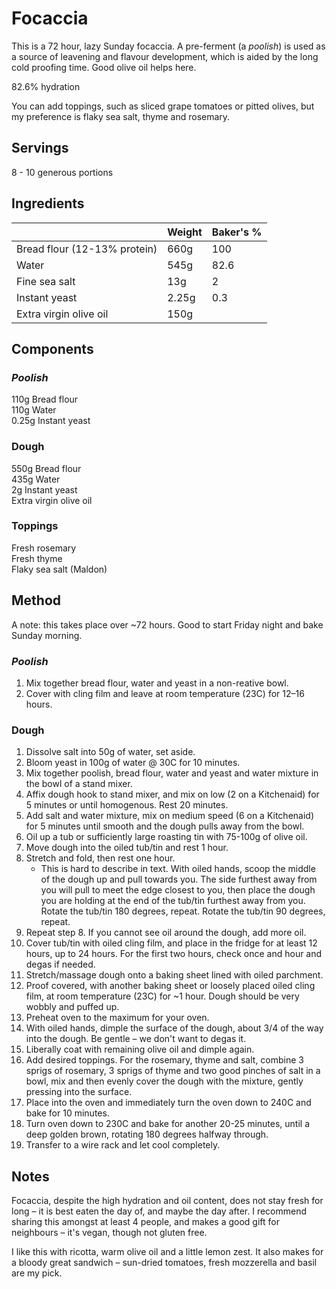 # Focaccia

This is a 72 hour, lazy Sunday focaccia. A pre-ferment (a _poolish_) is used as a source of leavening and flavour development, which is aided by the long cold proofing time. Good olive oil helps here.

82.6% hydration

You can add toppings, such as sliced grape tomatoes or pitted olives, but my preference is flaky sea salt, thyme and rosemary.

## Servings

8 - 10 generous portions

## Ingredients

|                              | Weight | Baker's % |
| ---------------------------- | ------ | --------- |
| Bread flour (12-13% protein) | 660g   | 100       |
| Water                        | 545g   | 82.6      |
| Fine sea salt                | 13g    | 2         |
| Instant yeast                | 2.25g  | 0.3       |
| Extra virgin olive oil       | 150g   |           |

## Components

### _Poolish_

110g Bread flour  
110g Water  
0.25g Instant yeast

### Dough

550g Bread flour  
435g Water  
2g Instant yeast  
Extra virgin olive oil

### Toppings

Fresh rosemary  
Fresh thyme  
Flaky sea salt (Maldon)

## Method

A note: this takes place over ~72 hours. Good to start Friday night and bake Sunday morning.

### _Poolish_

1. Mix together bread flour, water and yeast in a non-reative bowl.
2. Cover with cling film and leave at room temperature (23C) for 12–16 hours.

### Dough

1. Dissolve salt into 50g of water, set aside.
2. Bloom yeast in 100g of water @ 30C for 10 minutes.
3. Mix together poolish, bread flour, water and yeast and water mixture in the bowl of a stand mixer.
4. Affix dough hook to stand mixer, and mix on low (2 on a Kitchenaid) for 5 minutes or until homogenous. Rest 20 minutes.
5. Add salt and water mixture, mix on medium speed (6 on a Kitchenaid) for 5 minutes until smooth and the dough pulls away from the bowl.
6. Oil up a tub or sufficiently large roasting tin with 75-100g of olive oil.
7. Move dough into the oiled tub/tin and rest 1 hour.
8. Stretch and fold, then rest one hour.
   - This is hard to describe in text. With oiled hands, scoop the middle of the dough up and pull towards you. The side furthest away from you will pull to meet the edge closest to you, then place the dough you are holding at the end of the tub/tin furthest away from you. Rotate the tub/tin 180 degrees, repeat. Rotate the tub/tin 90 degrees, repeat.
9. Repeat step 8. If you cannot see oil around the dough, add more oil.
10. Cover tub/tin with oiled cling film, and place in the fridge for at least 12 hours, up to 24 hours. For the first two hours, check once and hour and degas if needed.
11. Stretch/massage dough onto a baking sheet lined with oiled parchment.
12. Proof covered, with another baking sheet or loosely placed oiled cling film, at room temperature (23C) for ~1 hour. Dough should be very wobbly and puffed up.
13. Preheat oven to the maximum for your oven.
14. With oiled hands, dimple the surface of the dough, about 3/4 of the way into the dough. Be gentle – we don't want to degas it.
15. Liberally coat with remaining olive oil and dimple again.
16. Add desired toppings. For the rosemary, thyme and salt, combine 3 sprigs of rosemary, 3 sprigs of thyme and two good pinches of salt in a bowl, mix and then evenly cover the dough with the mixture, gently pressing into the surface.
17. Place into the oven and immediately turn the oven down to 240C and bake for 10 minutes.
18. Turn oven down to 230C and bake for another 20-25 minutes, until a deep golden brown, rotating 180 degrees halfway through.
19. Transfer to a wire rack and let cool completely.

## Notes

Focaccia, despite the high hydration and oil content, does not stay fresh for long – it is best eaten the day of, and maybe the day after. I recommend sharing this amongst at least 4 people, and makes a good gift for neighbours – it's vegan, though not gluten free.

I like this with ricotta, warm olive oil and a little lemon zest. It also makes for a bloody great sandwich – sun-dried tomatoes, fresh mozzerella and basil are my pick.
